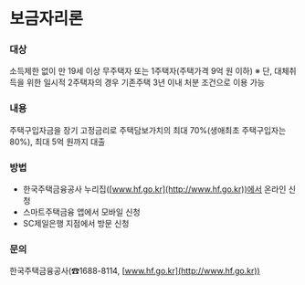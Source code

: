 # 보금자리론

### 대상
소득제한 없이 만 19세 이상 무주택자 또는 1주택자(주택가격 9억 원 이하)
※ 단, 대체취득을 위한 일시적 2주택자의 경우 기존주택 3년 이내 처분 조건으로 이용 가능

### 내용
주택구입자금을 장기 고정금리로 주택담보가치의 최대 70%(생애최초 주택구입자는 80%), 최대 5억 원까지 대출

### 방법
- 한국주택금융공사 누리집([www.hf.go.kr](http://www.hf.go.kr))에서 온라인 신청
- 스마트주택금융 앱에서 모바일 신청
- SC제일은행 지점에서 방문 신청

### 문의
한국주택금융공사(☎1688-8114, [www.hf.go.kr](http://www.hf.go.kr))
